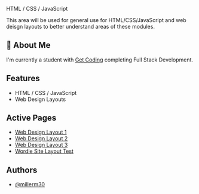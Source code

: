 
HTML / CSS / JavaScript

This area will be used for general use for HTML/CSS/JavaScript and web deisgn layouts to better understand areas of these modules.

## 🚀 About Me

I'm currently a student with [Get Coding](http://www.get-coding.ca) completing Full Stack Development.


## Features

- HTML / CSS / JavaScript
- Web Design Layouts

## Active Pages

- [Web Design Layout 1](https://millerm30.github.io/html-css-javascript/web_design1/index.html)
- [Web Design Layout 2](https://millerm30.github.io/html-css-javascript/web_design2/index.html)
- [Web Design Layout 3](https://millerm30.github.io/html-css-javascript/web_design3/index.html)
- [Wordle Site Layout Test](https://millerm30.github.io/html-css-javascript/wordle_test/index.html)

## Authors

- [@millerm30](https://www.github.com/millerm30)

